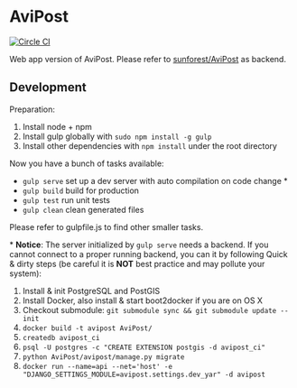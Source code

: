 # AviPost
[![Circle CI](https://img.shields.io/circleci/project/yarray/AviPost.web.svg?style=svg)](https://circleci.com/gh/yarray/AviPost.web)

Web app version of AviPost. Please refer to [sunforest/AviPost](https://github.com/sunForest/AviPost) as backend.

## Development

Preparation:

1. Install node + npm
2. Install gulp globally with ``` sudo npm install -g gulp ```
3. Install other dependencies with ``` npm install ``` under the root directory

Now you have a bunch of tasks available:

* ``` gulp serve ``` set up a dev server with auto compilation on code change *
* ``` gulp build ``` build for production
* ``` gulp test ``` run unit tests
* ``` gulp clean ``` clean generated files

Please refer to gulpfile.js to find other smaller tasks.

\* **Notice**: The server initialized by ```gulp serve``` needs a backend. If you cannot connect to a proper running backend, you can it by following 
Quick & dirty steps (be careful it is **NOT** best practice and may pollute your system):

1. Install & init PostgreSQL and PostGIS
2. Install Docker, also install & start boot2docker if you are on OS X
3. Checkout submodule: ``` git submodule sync && git submodule update --init ```
4. ``` docker build -t avipost AviPost/ ```
5. ``` createdb avipost_ci ```
6. ``` psql -U postgres -c "CREATE EXTENSION postgis -d avipost_ci" ```
7. ``` python AviPost/avipost/manage.py migrate ```
8. ``` docker run --name=api --net='host' -e "DJANGO_SETTINGS_MODULE=avipost.settings.dev_yar" -d avipost ```
